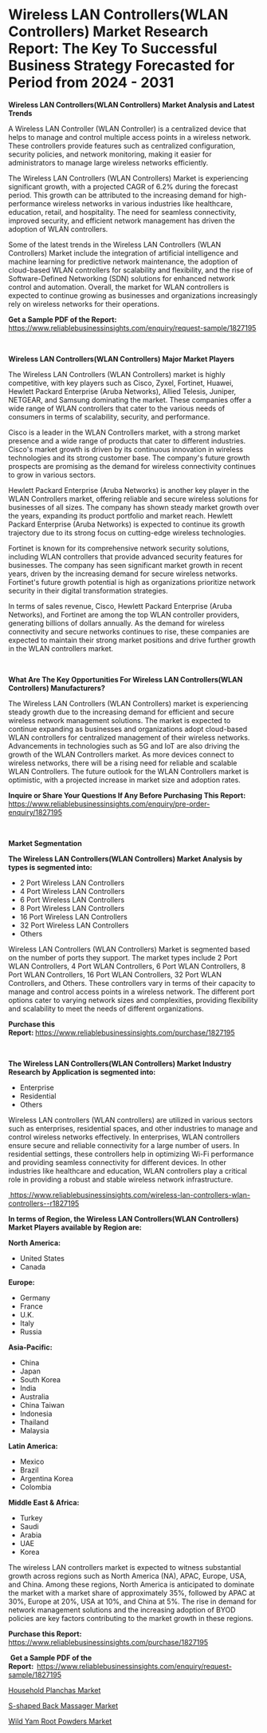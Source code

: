 <p><h1>Wireless LAN Controllers(WLAN Controllers) Market Research Report: The Key To Successful Business Strategy Forecasted for Period from 2024 - 2031</h1></p><p><strong>Wireless LAN Controllers(WLAN Controllers) Market Analysis and Latest Trends</strong></p>
<p><p>A Wireless LAN Controller (WLAN Controller) is a centralized device that helps to manage and control multiple access points in a wireless network. These controllers provide features such as centralized configuration, security policies, and network monitoring, making it easier for administrators to manage large wireless networks efficiently.</p><p>The Wireless LAN Controllers (WLAN Controllers) Market is experiencing significant growth, with a projected CAGR of 6.2% during the forecast period. This growth can be attributed to the increasing demand for high-performance wireless networks in various industries like healthcare, education, retail, and hospitality. The need for seamless connectivity, improved security, and efficient network management has driven the adoption of WLAN controllers.</p><p>Some of the latest trends in the Wireless LAN Controllers (WLAN Controllers) Market include the integration of artificial intelligence and machine learning for predictive network maintenance, the adoption of cloud-based WLAN controllers for scalability and flexibility, and the rise of Software-Defined Networking (SDN) solutions for enhanced network control and automation. Overall, the market for WLAN controllers is expected to continue growing as businesses and organizations increasingly rely on wireless networks for their operations.</p></p>
<p><strong>Get a Sample PDF of the Report:&nbsp;</strong> <a href="https://www.reliablebusinessinsights.com/enquiry/request-sample/1827195">https://www.reliablebusinessinsights.com/enquiry/request-sample/1827195</a></p>
<p>&nbsp;</p>
<p><strong>Wireless LAN Controllers(WLAN Controllers) Major Market Players</strong></p>
<p><p>The Wireless LAN Controllers (WLAN Controllers) market is highly competitive, with key players such as Cisco, Zyxel, Fortinet, Huawei, Hewlett Packard Enterprise (Aruba Networks), Allied Telesis, Juniper, NETGEAR, and Samsung dominating the market. These companies offer a wide range of WLAN controllers that cater to the various needs of consumers in terms of scalability, security, and performance.</p><p>Cisco is a leader in the WLAN Controllers market, with a strong market presence and a wide range of products that cater to different industries. Cisco's market growth is driven by its continuous innovation in wireless technologies and its strong customer base. The company's future growth prospects are promising as the demand for wireless connectivity continues to grow in various sectors.</p><p>Hewlett Packard Enterprise (Aruba Networks) is another key player in the WLAN Controllers market, offering reliable and secure wireless solutions for businesses of all sizes. The company has shown steady market growth over the years, expanding its product portfolio and market reach. Hewlett Packard Enterprise (Aruba Networks) is expected to continue its growth trajectory due to its strong focus on cutting-edge wireless technologies.</p><p>Fortinet is known for its comprehensive network security solutions, including WLAN controllers that provide advanced security features for businesses. The company has seen significant market growth in recent years, driven by the increasing demand for secure wireless networks. Fortinet's future growth potential is high as organizations prioritize network security in their digital transformation strategies.</p><p>In terms of sales revenue, Cisco, Hewlett Packard Enterprise (Aruba Networks), and Fortinet are among the top WLAN controller providers, generating billions of dollars annually. As the demand for wireless connectivity and secure networks continues to rise, these companies are expected to maintain their strong market positions and drive further growth in the WLAN controllers market.</p></p>
<p>&nbsp;</p>
<p><strong>What Are The Key Opportunities For Wireless LAN Controllers(WLAN Controllers) Manufacturers?</strong></p>
<p><p>The Wireless LAN Controllers (WLAN Controllers) market is experiencing steady growth due to the increasing demand for efficient and secure wireless network management solutions. The market is expected to continue expanding as businesses and organizations adopt cloud-based WLAN controllers for centralized management of their wireless networks. Advancements in technologies such as 5G and IoT are also driving the growth of the WLAN Controllers market. As more devices connect to wireless networks, there will be a rising need for reliable and scalable WLAN Controllers. The future outlook for the WLAN Controllers market is optimistic, with a projected increase in market size and adoption rates.</p></p>
<p><strong>Inquire or Share Your Questions If Any Before Purchasing This Report:</strong> <a href="https://www.reliablebusinessinsights.com/enquiry/pre-order-enquiry/1827195">https://www.reliablebusinessinsights.com/enquiry/pre-order-enquiry/1827195</a></p>
<p>&nbsp;</p>
<p><strong>Market Segmentation</strong></p>
<p><strong>The Wireless LAN Controllers(WLAN Controllers) Market Analysis by types is segmented into:</strong></p>
<p><ul><li>2 Port Wireless LAN Controllers</li><li>4 Port Wireless LAN Controllers</li><li>6 Port Wireless LAN Controllers</li><li>8 Port Wireless LAN Controllers</li><li>16 Port Wireless LAN Controllers</li><li>32 Port Wireless LAN Controllers</li><li>Others</li></ul></p>
<p><p>Wireless LAN Controllers (WLAN Controllers) Market is segmented based on the number of ports they support. The market types include 2 Port WLAN Controllers, 4 Port WLAN Controllers, 6 Port WLAN Controllers, 8 Port WLAN Controllers, 16 Port WLAN Controllers, 32 Port WLAN Controllers, and Others. These controllers vary in terms of their capacity to manage and control access points in a wireless network. The different port options cater to varying network sizes and complexities, providing flexibility and scalability to meet the needs of different organizations.</p></p>
<p><strong>Purchase this Report:&nbsp;</strong><a href="https://www.reliablebusinessinsights.com/purchase/1827195">https://www.reliablebusinessinsights.com/purchase/1827195</a></p>
<p>&nbsp;</p>
<p><strong>The Wireless LAN Controllers(WLAN Controllers) Market Industry Research by Application is segmented into:</strong></p>
<p><ul><li>Enterprise</li><li>Residential</li><li>Others</li></ul></p>
<p><p>Wireless LAN controllers (WLAN controllers) are utilized in various sectors such as enterprises, residential spaces, and other industries to manage and control wireless networks effectively. In enterprises, WLAN controllers ensure secure and reliable connectivity for a large number of users. In residential settings, these controllers help in optimizing Wi-Fi performance and providing seamless connectivity for different devices. In other industries like healthcare and education, WLAN controllers play a critical role in providing a robust and stable wireless network infrastructure.</p></p>
<p><a href="https://www.reliablebusinessinsights.com/wireless-lan-controllers-wlan-controllers--r1827195">&nbsp;https://www.reliablebusinessinsights.com/wireless-lan-controllers-wlan-controllers--r1827195</a></p>
<p><strong>In terms of Region, the Wireless LAN Controllers(WLAN Controllers) Market Players available by Region are:</strong></p>
<p>
    <p> <strong> North America: </strong>
        <ul>
            <li>United States</li>
            <li>Canada</li>
        </ul>
        </p> 
    <p> <strong> Europe: </strong>
        <ul>
            <li>Germany</li>
            <li>France</li>
            <li>U.K.</li>
            <li>Italy</li>
            <li>Russia</li>
        </ul>
        </p> 
    <p> <strong> Asia-Pacific: </strong>
        <ul>
            <li>China</li>
            <li>Japan</li>
            <li>South Korea</li>
            <li>India</li>
            <li>Australia</li>
            <li>China Taiwan</li>
            <li>Indonesia</li>
            <li>Thailand</li>
            <li>Malaysia</li>
        </ul>
        </p> 
    <p> <strong> Latin America: </strong>
        <ul>
            <li>Mexico</li>
            <li>Brazil</li>
            <li>Argentina Korea</li>
            <li>Colombia</li>
        </ul>
        </p> 
    <p> <strong> Middle East & Africa: </strong>
        <ul>
            <li>Turkey</li>
            <li>Saudi</li>
            <li>Arabia</li>
            <li>UAE</li>
            <li>Korea</li>
        </ul>
    </p>
    </p>
<p><p>The wireless LAN controllers market is expected to witness substantial growth across regions such as North America (NA), APAC, Europe, USA, and China. Among these regions, North America is anticipated to dominate the market with a market share of approximately 35%, followed by APAC at 30%, Europe at 20%, USA at 10%, and China at 5%. The rise in demand for network management solutions and the increasing adoption of BYOD policies are key factors contributing to the market growth in these regions.</p></p>
<p><strong>Purchase this Report: </strong><a href="https://www.reliablebusinessinsights.com/purchase/1827195">https://www.reliablebusinessinsights.com/purchase/1827195</a></p>
<p>&nbsp;<strong>Get a Sample PDF of the Report:&nbsp;&nbsp;</strong><a href="https://www.reliablebusinessinsights.com/enquiry/request-sample/1827195">https://www.reliablebusinessinsights.com/enquiry/request-sample/1827195</a></p>
<p><strong></strong></p>
<p><p><a href="https://github.com/AidaLakin1908/Market-Research-Report-List-1/blob/main/household-planchas-market.md">Household Planchas Market</a></p><p><a href="https://github.com/valeriecruz651/Market-Research-Report-List-1/blob/main/s-shaped-back-massager-market.md">S-shaped Back Massager Market</a></p><p><a href="https://issuu.com/reportprime-2/docs/wild-yam-root-powders-market-size-2030.pptx">Wild Yam Root Powders Market</a></p></p>
